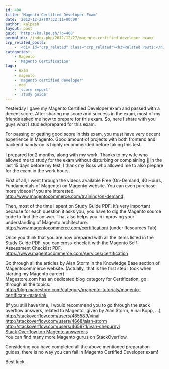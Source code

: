 ```yaml
---
id: 408
title: 'Magento Certified Developer Exam'
date: '2012-12-27T07:32:11+00:00'
author: kalpesh
layout: post
guid: 'http://ka.lpe.sh/?p=408'
permalink: /index.php/2012/12/27/magento-certified-developer-exam/
crp_related_posts:
    - '<div id="crp_related" class="crp_related"><h3>Related Posts:</h3><ul><li><a href="http://ka.lpe.sh/2013/02/20/magento-product-import-error-shows-html-code-while-importing/"     class="crp_title">Magento: Product Import error &#8211; shows HTML code while importing</a></li><li><a href="http://ka.lpe.sh/2012/11/02/buy-pinterest-autopost-images-right-from-your-website/"     class="crp_title">Buy: Pinterest AutoPost images right from your website!</a></li><li><a href="http://ka.lpe.sh/2012/10/22/humor-name-already-taken-lol/"     class="crp_title">Humor: Name already taken! LOL</a></li><li><a href="http://ka.lpe.sh/2012/10/22/humor-samsung-apple-youre-fired/"     class="crp_title">Humor: Samsung Apple You&#8217;re fired!</a></li><li><a href="http://ka.lpe.sh/2012/04/21/magento-order-state-vs-status/"     class="crp_title">Magento: Difference between order states and statuses</a></li></ul></div>'
categories:
    - Magento
    - 'Magento Certification'
tags:
    - exam
    - magento
    - 'magento certified developer'
    - mcd
    - 'score report'
    - 'study guide'
---
```


Yesterday I gave my Magento Certified Developer exam and passed with a decent score. After sharing my score and success in the exam, most of my friends asked me how to prepare for this exam. So, here I share with you guys what I studied/prepared for this exam.

For passing or getting good score in this exam, you must have very decent experience in Magento. Good amount of projects with both frontend and backend hands-on is highly recommended before taking this test.

I prepared for 2 months, along with my work. Thanks to my wife who allowed me to study for the exam without disturbing or complaining 🙂 In the last 15 days before my test, I thank my Boss who allowed me to also prepare for the exam in the work hours.

First of all, I went through the videos available Free (On-Demand, 40 Hours, Fundamentals of Magento) on Magento website. You can even purchase more videos if you are interested.  
<http://www.magentocommerce.com/training/on-demand>

Then, most of the time I spent on Study Guide PDF. It’s very important because for each question it asks you, you have to dig the Magento source code to find the answer. That also helps you in improving your understanding of Magento architecture.  
<http://www.magentocommerce.com/certification/> (under Resources Tab)

Once you think that you are now prepared with all the items listed in the Study Guide PDF, you can cross-check it with the Magento Self-Assessment Checklist PDF.  
<https://www.magentocommerce.com/services/certification>

Go through all the articles by Alan Storm in the Knowledge Base section of Magentocommerce website. (Actually, that is the first step I took when starting my Magento career)  
Magestore.com has an dedicated blog category for Certification, go through all the topics:  
<http://blog.magestore.com/category/magento-tutorials/magento-certificate-material/>

(If you still have time, I would recommend you to go through the stack overflow answers, related to Magento, given by Alan Storm, Vinai Kopp, …)  
<http://stackoverflow.com/users/485589/vinai>  
<http://stackoverflow.com/users/4668/alan-storm>  
<http://stackoverflow.com/users/465971/ivan-chepurnyi>  
[Stack Overflow top Magento answerers](http://stackoverflow.com/tags/magento/topusers)  
You can find many more Magento gurus on StackOverflow.

Considering you have completed all the above mentioned preparation guides, there is no way you can fail in Magento Certified Developer exam!

Best luck.